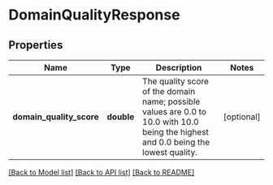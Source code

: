 # DomainQualityResponse

## Properties
Name | Type | Description | Notes
------------ | ------------- | ------------- | -------------
**domain_quality_score** | **double** | The quality score of the domain name; possible values are 0.0 to 10.0 with 10.0 being the highest and 0.0 being the lowest quality. | [optional] 

[[Back to Model list]](../README.md#documentation-for-models) [[Back to API list]](../README.md#documentation-for-api-endpoints) [[Back to README]](../README.md)


